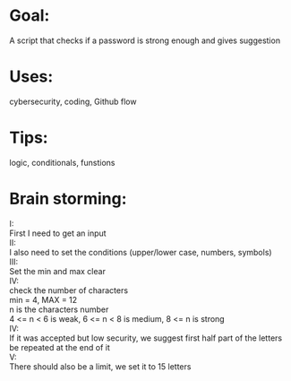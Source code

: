 # Goal:
A script that checks if a password is strong enough and gives suggestion
# Uses: 
cybersecurity, coding, Github flow
# Tips:
logic, conditionals, funstions
# Brain storming:
I:  
First I need to get an input  
II:  
I also need to set the conditions (upper/lower case, numbers, symbols)  
III:  
Set the min and max clear  
IV:  
check the number of characters  
min = 4, MAX = 12  
n is the characters number  
4 <= n < 6 is weak, 6 <= n < 8 is medium, 8 <= n is strong  
IV:  
If it was accepted but low security, we suggest first half part of the letters be repeated at the end of it  
V:  
There should also be a limit, we set it to 15 letters  

    
